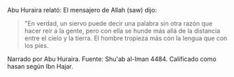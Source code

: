 Abu Huraira relató: El mensajero de Allah (saw) dijo:

>"En verdad, un siervo puede decir una palabra sin otra razón que hacer reir a la gente, pero con ella se hunde más allá de la distancia entre el cielo y la tierra. El hombre tropieza más con la lengua que con los pies.

Narrado por Abu Huraira.
Fuente: Shu'ab al-Iman 4484.
Calificado como hasan según Ibn Hajar.

